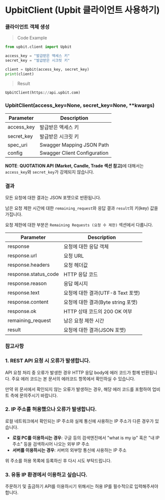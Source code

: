 # UpbitClient (Upbit 클라이언트 사용하기)

### 클라이언트 객체 생성

> Code Example

```python
from upbit.client import Upbit

access_key = "발급받은 액세스 키"
secret_key = "발급받은 시크릿 키"

client = Upbit(access_key, secret_key)
print(client)
```

> Result

```python
UpbitClient(https://api.upbit.com)
```

### UpbitClient(access_key=None, secret_key=None, **kwargs)

Parameter  | Description
---------- | -----------
access_key | 발급받은 액세스 키
secret_key | 발급받은 시크릿 키
spec_uri   | Swagger Mapping JSON Path 
config     | Swagger Client Configuration


<aside class="notice">
    <b>NOTE</b>: <b>QUOTATION API (Market, Candle, Trade 섹션 참고)</b>에 대해서는 <code>access_key</code>와 <code>secret_key</code>가 강제되지 않습니다.
</aside>


### 결과

모든 요청에 대한 결과는 JSON 포맷으로 반환됩니다.

남은 요청 제한 시간에 대한 `remaining_request`와 응답 결과 `result`의 키(key) 값을 가집니다.

요청 제한에 대한 부분은 `Remaining Requests (요청 수 제한)` 섹션에서 다룹니다.

Parameter            | Description
-------------------- | ------------------
response             | 요청에 대한 응답 객체
response.url         | 요청 URL
response.headers     | 요청 헤더값
response.status_code | HTTP 응답 코드
response.reason      | 응답 메시지
response.text        | 요청에 대한 결과(UTF-8 Text 포맷)
response.content     | 요청에 대한 결과(Byte string 포맷)
response.ok          | HTTP 상태 코드의 200 OK 여부
remaining_request    | 남은 요청 제한 시간
result               | 요청에 대한 결과(JSON 포맷)


### 참고사항

### 1. REST API 요청 시 오류가 발생합니다.

API 요청 처리 중 오류가 발생한 경우 HTTP 응답 body에 에러 코드가 함께 반환됩니다.
주요 에러 코드는 본 문서의 에러코드 항목에서 확인하실 수 있습니다.

만약 위 문서에서 확인되지 않는 오류가 발생하는 경우, 해당 에러 코드를 포함하여 업비트 측에 문의주시기 바랍니다.

### 2. IP 주소를 허용했으나 오류가 발생합니다.

로컬 네트워크에서 확인되는 IP 주소와 실제 통신에 사용하는 IP 주소가 다른 경우가 있습니다.

- **로컬 PC를 이용하시는 경우**: 구글 등의 검색엔진에서 "what is my ip" 혹은 "내 IP 주소" 등을 검색하시어 나오는 외부 IP 주소
- **서버를 이용하시는 경우**: 서버의 외부망 통신에 사용하는 IP 주소

위 주소를 허용 목록에 등록하신 후 다시 시도 부탁드립니다.

### 3. 유동 IP 환경에서 이용하고 싶습니다.

주문하기 및 출금하기 API를 이용하시기 위해서는 허용 IP를 필수적으로 입력해주셔야합니다.
